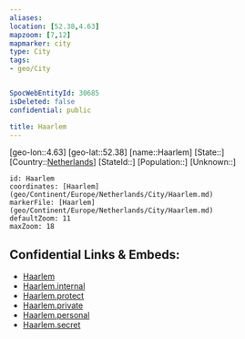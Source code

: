 ```yaml
---
aliases: 
location: [52.38,4.63]
mapzoom: [7,12] 
mapmarker: city 
type: City
tags:
- geo/City


SpocWebEntityId: 30685
isDeleted: false
confidential: public

title: Haarlem
---
```

[geo-lon::4.63]
[geo-lat::52.38]
[name::Haarlem]
[State::]
[Country::[Netherlands](geo/Continent/Europe/Netherlands.md)]
[StateId::]
[Population::]
[Unknown::]


```leaflet
id: Haarlem
coordinates: [Haarlem](geo/Continent/Europe/Netherlands/City/Haarlem.md)
markerFile: [Haarlem](geo/Continent/Europe/Netherlands/City/Haarlem.md)
defaultZoom: 11 
maxZoom: 18
```


## Confidential Links & Embeds: 
- [Haarlem](../../../../../../_public/geo/Continent/Europe/Netherlands/City/Haarlem.md) 
- [Haarlem.internal](../../../../../../_internal/geo/Continent/Europe/Netherlands/City/Haarlem.internal.md) 
- [Haarlem.protect](../../../../../../_protect/geo/Continent/Europe/Netherlands/City/Haarlem.protect.md) 
- [Haarlem.private](../../../../../../_private/geo/Continent/Europe/Netherlands/City/Haarlem.private.md) 
- [Haarlem.personal](../../../../../../_personal/geo/Continent/Europe/Netherlands/City/Haarlem.personal.md) 
- [Haarlem.secret](../../../../../../_secret/geo/Continent/Europe/Netherlands/City/Haarlem.secret.md) 
